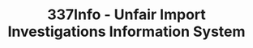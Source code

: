 ---
bigquery: https://console.cloud.google.com/bigquery?p=patents-public-data&d=usitc_investigations&page=dataset&project=sheets-management-319211
citation: US International Trade Commission 337Info Unfair Import Investigations Information
  System
contributors: US International Trade Comission
cost: None
description: US International Trade Commission 337Info Unfair Import Investigations
  Information System contains data on investigations done under Section 337. Section
  337 declares the infringement of certain statutory intellectual property rights
  and other forms of unfair competition in import trade to be unlawful practices.
  Most Section 337 investigations involve allegations of patent or registered trademark
  infringement.
documentation: FAQ and tutorial available on the site
last_edit: 04/10/2022, 21:41:20
location: https://pubapps2.usitc.gov/337external/
maintained_by: US International Trade Comission
schema_fields:
- currentStatus
- teoIdIssueDate
- startDateMarkmanHearing
- actualStartDateEvidHear
- teoReliefGranted
- complainant
- htsNumbers
- dateCreated
- ouiiParticipation
- cafcAppeals
- trademarkNumbers
- dateComplaintFiled
- title
- investigationType
- patentNumber
- lastUpdated
- targetDate
- finalDetViolation
- finalIdOnViolationIssue
- respondent
- finalIdOnViolationDue
- issueDateOtherNonFinal
- ouiiAttorney
- dateOfPublicationFrNotice
- scheduledStartDateEvidHear
- teoProceedingInvolved
- currentActiveALJ
- internalRemand
- patentNumbers
- actualEndDateEvidHear
- aljAssigned
- gcAttorney
- id
- invUnfairAct
- scheduledEndDateEvidHear
- publication_number
- markmanHearing
- investigationNo
- investigationTermDate
- finalDetNoViolation
- teoIdDueDate
- copyrightNumbers
- docketNo
- endDateMarkmanHearing
shortname: unfair_import_investigations
tags:
- import
- legal
- trade
timeframe: 2008-2021 (prior to 2008 downloadable as a JSON file)
title: 337Info - Unfair Import Investigations Information System
uuid: 2721f5ec-e599-4890-9265-9706719fc71e
---